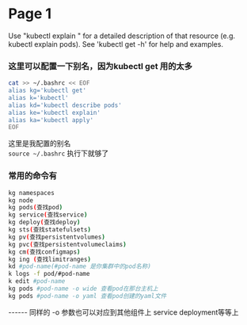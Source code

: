 # Page 1

Use "kubectl explain " for a detailed description of that resource (e.g. kubectl explain pods). See 'kubectl get -h' for help and examples.&#x20;

### 这里可以配置一下别名，因为kubectl get 用的太多

```bash
cat >> ~/.bashrc << EOF 
alias kg='kubectl get'
alias k='kubectl'
alias kd='kubectl describe pods'
alias ke='kubectl explain'
alias ka='kubectl apply'
EOF
```

这里是我配置的别名\
`source ~/.bashrc` 执行下就够了

### 常用的命令有

```bash
kg namespaces
kg node
kg pods(查找pod)
kg service(查找service)
kg deploy(查找deploy)
kg sts(查找statefulsets)
kg pv(查找persistentvolumes)
kg pvc(查找persistentvolumeclaims)
kg cm(查找configmaps)
kg ing (查找limitranges)
kd #pod-name(#pod-name 是你集群中的pod名称)
k logs -f pod/#pod-name
k edit #pod-name
kg pods #pod-name -o wide 查看pod在那台主机上
kg pods #pod-name -o yaml 查看pod创建的yaml文件
```

\------ 同样的 -o 参数也可以对应到其他组件上 service deployment等等上
